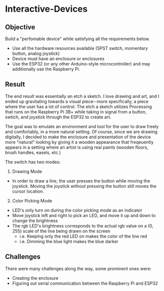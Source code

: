 # Interactive-Devices

## Objective 

Build a "perfomable device" while satisfying all the requirements below. 

* Use all the hardware resources available (SPST switch, momentary button, analog joystick)
* Device must have an enclosure or enclosures
* Use the ESP32 (or any other Arduino-style microcontroller) and may additionally use the Raspberry Pi.

## Result 

The end result was essentially an etch a sketch. I love drawing and art, and I ended up gravitating towards a visual piece--more specifically, a piece where the user has a lot of control. The etch a sketch utilizes Processing that runs on the Raspberry Pi 3B+ while taking in signal from a button, swtich, and joystick through the ESP32 to create art. 

The goal was to emulate an environment and tool for the user to draw freely and comfortably, in a more natural setting. Of course, since we are drawing digitally, I decided to make the enclosure and presentation of the device more "natural" looking by giving it a wooden appearance that freqeuently appears in a setting where an artist is using real paints (wooden floors, brush handles, easels, etc.) 

The switch has two modes:

1. Drawing Mode
  * In order to draw a line, the user presses the button while moving the joystick. Moving the joystick without pressing the button still moves the cursor location.
2. Color Picking Mode 
  * LED's only turn on during the color picking mode as an indicator 
  * Move joystick left and right to pick an LED, and move it up and down to change the brightness
  * The rgb LED's brightness corresponds to the actual rgb value on a (0, 255) scale of the line being drawn on the screen 
    * i.e. Keeping only the red LED on makes the color of the line red 
    * i.e. Dimming the blue light makes the blue darker 
    
## Challenges 

There were many challenges along the way, some prominent ones were: 

* Creating the enclosure
* Figuring out serial communication between the Raspberry Pi and ESP32 
  
 

